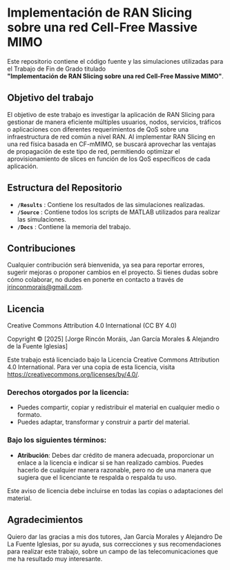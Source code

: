 # Implementación de RAN Slicing sobre una red Cell-Free Massive MIMO

Este repositorio contiene el código fuente y las simulaciones utilizadas para el Trabajo de Fin de Grado titulado  
**"Implementación de RAN Slicing sobre una red Cell-Free Massive MIMO"**.  

## Objetivo del trabajo

El objetivo de este trabajo es investigar la aplicación de RAN Slicing para gestionar de manera eficiente múltiples usuarios, nodos, servicios, tráficos o aplicaciones con diferentes requerimientos de QoS sobre una infraestructura de red común a nivel RAN. Al implementar RAN Slicing en una red física basada en CF-mMIMO, se buscará aprovechar las ventajas de propagación de este tipo de red, permitiendo optimizar el aprovisionamiento de slices en función de los QoS específicos de cada aplicación.

## Estructura del Repositorio

- **`/Results`** : Contiene los resultados de las simulaciones realizadas.
- **`/Source`** : Contiene todos los scripts de MATLAB utilizados para realizar las simulaciones.
- **`/Docs`** : Contiene la memoria del trabajo.

## Contribuciones
Cualquier contribución será bienvenida, ya sea para reportar errores, sugerir mejoras o proponer cambios en el proyecto. Si tienes dudas sobre cómo colaborar, no dudes en ponerte en contacto a través de jrinconmorais@gmail.com.

## Licencia
Creative Commons Attribution 4.0 International (CC BY 4.0)

Copyright © [2025] [Jorge Rincón Moráis, Jan García Morales & Alejandro de la Fuente Iglesias]

Este trabajo está licenciado bajo la Licencia Creative Commons Attribution 4.0 International. 
Para ver una copia de esta licencia, visita https://creativecommons.org/licenses/by/4.0/.

### Derechos otorgados por la licencia:
- Puedes compartir, copiar y redistribuir el material en cualquier medio o formato.
- Puedes adaptar, transformar y construir a partir del material.

### Bajo los siguientes términos:
- **Atribución**: Debes dar crédito de manera adecuada, proporcionar un enlace a la licencia e indicar si se han realizado cambios. Puedes hacerlo de cualquier manera razonable, pero no de una manera que sugiera que el licenciante te respalda o respalda tu uso.

Este aviso de licencia debe incluirse en todas las copias o adaptaciones del material.

## Agradecimientos
Quiero dar las gracias a mis dos tutores, Jan García Morales y Alejandro De La Fuente Iglesias, por su ayuda, sus correcciones y sus recomendaciones para realizar este trabajo, sobre un campo de las telecomunicaciones que me ha resultado muy interesante.


